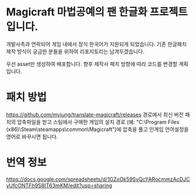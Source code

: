 # Magicraft 마법공예의 팬 한글화 프로젝트입니다.
개발사측과 연락되어 게임 내에서 정식 한국어가 지원되게 되었습니다.
기존 한글패치 제작 방식이 궁금한 분들을 위하여 리포지토리는 남겨두겠습니다.



우선 asset만 생성하여 배포합니다. 향후 제작사 패치 방향에 따라 코드를 변경할 계획입니다.


# 패치 방법
https://github.com/myjung/translate-magicraft/releases
경로에서 최신 버전 패치의 압축파일을 받고 스팀에서 구매한 게임의 설치 경로 (예: "C:\Program Files (x86)\Steam\steamapps\common\Magicraft")에 압축을 풀고 인게임 언어설정을 영어로 바꾸시면 됩니다. 

# 번역 정보
https://docs.google.com/spreadsheets/d/1GZxOk59SvQcYARocmmzAcDJCyUfcONTFh9S8IT63mKM/edit?usp=sharing
